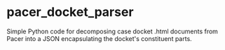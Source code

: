# pacer_docket_parser
Simple Python code for decomposing case docket .html documents from Pacer into a JSON encapsulating the docket's constituent parts.
